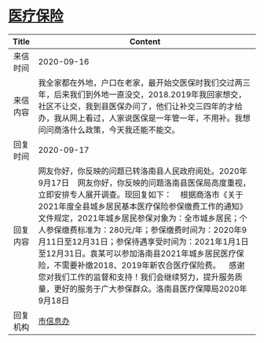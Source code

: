 # <a href="http://www.shangluo.gov.cn/zmhd/ldxxxx.jsp?urltype=leadermail.LeaderMailContentUrl&wbtreeid=1112&leadermailid=6458">医疗保险</a>
|Title|Content|
|:---:|---|
|来信时间|2020-09-16|
|来信内容|我全家都在外地，户口在老家，最开始交医保时我们交过两三年，后来我们到外地一直没交，2018.2019年我回家想交，社区不让交，我到县医保办问了，他们让补交三四年的才给办，我从网上看过，人家说医保是一年管一年，不用补。我想问问商洛什么政策，今天我还能不能交。|
|回复时间|2020-09-17|
|回复内容|网友你好，你反映的问题已转洛南县人民政府阅处。2020年9月17日    网友你好，你反映的问题洛南县医保局高度重视，立即安排专人展开调查。现回复如下：    根据商洛市《关于2021年度全县城乡居民基本医疗保险参保缴费工作的通知》文件规定，2021年城乡居民参保对象为：全市城乡居民；个人参保缴费标准为：280元/年；参保缴费时间为：2020年9月11日至12月31日；参保待遇享受时间为：2021年1月1日至12月31日。袁某可以参加洛南县2021年城乡居民医疗保险，不需要补缴2018、2019年新农合医疗保险费。    感谢您对我们工作的监督和支持！我们会继续努力，提升服务质量，更好的服务于广大参保群众。洛南县医疗保障局2020年9月18日|
|回复机构|<a href="../../categories/agencies/市信息办.md">市信息办</a>|